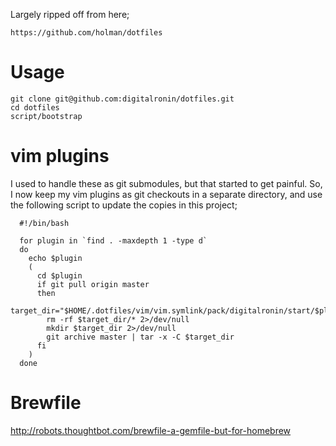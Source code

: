 Largely ripped off from here;

    https://github.com/holman/dotfiles
    
# Usage

```
git clone git@github.com:digitalronin/dotfiles.git
cd dotfiles
script/bootstrap
```

vim plugins
===========

I used to handle these as git submodules, but that started to get painful. So, I now keep my vim plugins as git checkouts in a separate directory, and use the following script to update the copies in this project;

      #!/bin/bash

      for plugin in `find . -maxdepth 1 -type d`
      do
        echo $plugin
        (
          cd $plugin
          if git pull origin master
          then
            target_dir="$HOME/.dotfiles/vim/vim.symlink/pack/digitalronin/start/$plugin"
            rm -rf $target_dir/* 2>/dev/null
            mkdir $target_dir 2>/dev/null
            git archive master | tar -x -C $target_dir
          fi
        )
      done

Brewfile
========

http://robots.thoughtbot.com/brewfile-a-gemfile-but-for-homebrew


